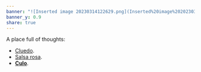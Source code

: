 ```yaml
---
banner: "![Inserted image 20230314122629.png](Inserted%20image%2020230314122629.png)"
banner_y: 0.9
share: true
---
```

A place full of thoughts:
- [Cluedo](%F0%9F%91%94%20Cluedo%20en%20vivo%202023.md).
- [Salsa rosa](Salsa%20rosa.md).
- __[Culo](Caca.md)__.